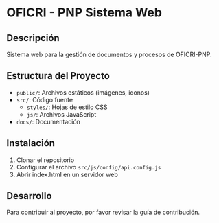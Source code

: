 # OFICRI - PNP Sistema Web

## Descripción
Sistema web para la gestión de documentos y procesos de OFICRI-PNP.

## Estructura del Proyecto
- `public/`: Archivos estáticos (imágenes, iconos)
- `src/`: Código fuente
  - `styles/`: Hojas de estilo CSS
  - `js/`: Archivos JavaScript
- `docs/`: Documentación

## Instalación
1. Clonar el repositorio
2. Configurar el archivo `src/js/config/api.config.js`
3. Abrir index.html en un servidor web

## Desarrollo
Para contribuir al proyecto, por favor revisar la guía de contribución.
